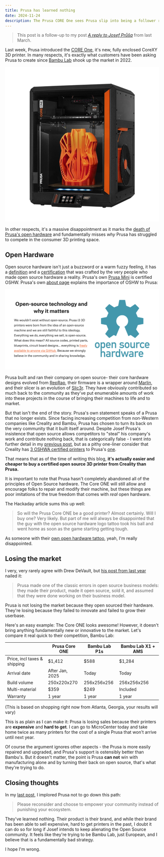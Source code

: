 ```yaml
---
title: Prusa has learned nothing
date: 2024-11-24
description: The Prusa CORE One sees Prusa slip into being a follower rather than innovator.
---
```


> This post is a follow-up to my post [*A reply to Josef Průša*][a-reply] from last March.

Last week, Prusa introduced the [CORE One][core-one], it's new, fully enclosed CoreXY 3D printer. In many respects, it's exactly what customers have been asking Prusa to create since [Bambu Lab][bambu-lab] shook up the market in 2022.

![Core ONE](./core-one.jpg)

In other respects, it's a massive disappointment as it marks the [death of Prusa's open hardware][hackaday-article] and fundamentally misses *why* Prusa has struggled to compete in the consumer 3D printing space.


## Open Hardware

Open source hardware isn't just a buzzword or a warm fuzzy feeling, it has a [definition][oshw-definition] and a [certification][oshw-certification] that was crafted by the very people who made open source hardware a reality. Prusa's own [Prusa Mini][prusa-mini-cert] is certified OSHW. Prusa's own [about page][prusa-about] explains the importance of OSHW to Prusa:

![Prusa's stated relationship to OSHW](./prusa-about.png)

Prusa built and ran their company on open source- their core hardware designs evolved from [RepRap][reprap], their firmware is a wrapper around [Marlin][marlin], and their slicer is an evolution of [Slic3r][slic3r]. They have obviously contributed so much back to the community as they've put enumerable amounts of work into these projects in the course of bringing their machines to life and to market.

But that isn't the end of the story. Prusa's own statement speaks of a Prusa that no longer exists. Since facing increasing competition from non-Western companies like Creality and Bambu, Prusa has chosen to turn its back on the very community that it built itself around. Despite Josef Prusa's insistence that open source allows competitors to "steal" his company's work and contribute nothing back, that is categorically false - I went into further detail in my [previous post][a-reply], but as a pithy one-liner consider that Creality has [3 OSHWA certified printers][creality-certs] to Prusa's [one][prusa-certs].

That means that as of the time of writing this blog, **it's actually easier and cheaper to buy a certified open source 3D printer from Creality than Prusa.**

It is important to note that Prusa hasn't completely abandoned all of the principles of Open Source hardware. The Core ONE will still allow and encourage folks to repair and modify their machine, but these things are poor imitations of the true freedom that comes with _real_ open hardware.

The Hackaday article sums this up well:

> So will the Prusa Core ONE be a good printer? Almost certainly. Will I buy one? Very likely. But part of me will always be disappointed that the guy with the open source hardware logo tattoo took his ball and went home as soon as the game starting getting tough.

As someone with their [own open hardware tattoo][oshw-tattoo], yeah, I'm really disappointed.


## Losing the market

I very, very rarely agree with Drew DeVault, but [his post from last year][drew] nailed it:

> Prusa made one of the classic errors in open source business models: they made their product, made it open source, sold it, and assumed that they were done working on their business model.

Prusa is not losing the market because they open sourced their hardware. They're losing because they failed to innovate and failed to grow their userbase.

Here's an easy example: The Core ONE looks awesome! However, it doesn't bring anything fundamentally new or innovative to the market. Let's compare it real quick to their competition, Bambu Lab:

|                                | Prusa Core ONE  | Bambu Lab P1s | Bambu Lab X1 + AMS |
|--------------------------------|-----------------|---------------|--------------------|
| Price, incl taxes & shipping   | $1,412          | $588          | $1,284             |
| Arrival date                   | After Jan, 2025 | Today         | Today              |
| Build volume                   | 250x220x270     | 256x256x256   | 256x256x256        |
| Multi-material                 | $359            | $249          | Included           |
| Warranty                       | 1 year          | 1 year        | 1 year             |

(This is based on shopping right now from Atlanta, Georgia, your results will vary)

This is as plain as I can make it: Prusa is losing sales because their printers are **expensive** and **hard to get**. I can go to MicroCenter today and take home twice as many printers for the cost of a single Prusa that won't arrive until next year.

Of course the argument ignores other aspects - the Prusa is more easily repaired and upgraded, and Prusa's support is ostensibly better than Bambu's. But it doesn't matter, the point is Prusa **can not** win with manufacturing alone and by turning their back on open source, that's what they're trying to do.

## Closing thoughts

In my [last post][a-reply], I implored Prusa not to go down this path:

> Please reconsider and choose to empower your community instead of punishing your ecosystem.

They've learned nothing. Their product is their brand, and while their brand has been able to sell expensive, hard to get printers in the past, I doubt it can do so for long if Josef intends to keep alienating the Open Source community. It feels like they're trying to be Bambu Lab, just European, and I believe that is a fundamentally bad strategy.

I hope I'm wrong.

[a-reply]: ../a-reply-to-josef-prusa/
[core-one]: https://www.prusa3d.com/product/prusa-core-one/
[bambu-lab]: https://bambulab.com/en-us
[hackaday-article]: https://hackaday.com/2024/11/20/with-core-one-prusas-open-source-hardware-dream-quietly-dies/
[oshw-definition]: https://certification.oshwa.org/requirements.html
[oshw-certification]: https://certification.oshwa.org/
[prusa-mini-cert]: https://certification.oshwa.org/cz000002.html
[prusa-about]: https://www.prusa3d.com/page/about-us_77/
[creality-certs]: https://certification.oshwa.org/list.html?q=Creality
[prusa-certs]: https://certification.oshwa.org/list.html?q=Prusa
[drew]: https://drewdevault.com/2023/12/26/2023-12-26-Prusa-is-floundering.html
[oshw-tattoo]: https://bsky.app/profile/thea.codes/post/3lbpmjlbo5k2t
[reprap]: https://reprap.org/wiki/RepRap
[marlin]: https://marlinfw.org/
[slic3r]: https://slic3r.org/
